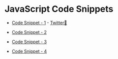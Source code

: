 # JavaScript Code Snippets

- [Code Snippet - 1](https://github.com/ReddyDivya/JavaScript-Code-Snippets/blob/main/snippet-1.md) - [Twitter🧵](https://twitter.com/thedivyareddyy/status/1755205478001566139)

- [Code Snippet - 2](https://github.com/ReddyDivya/JavaScript-Code-Snippets/blob/main/snippet-2.md)

- [Code Snippet - 3](https://github.com/ReddyDivya/JavaScript-Code-Snippets/blob/main/snippet-3.md)

- [Code Snippet - 4](https://github.com/ReddyDivya/JavaScript-Code-Snippets/blob/main/snippet-4.md)
